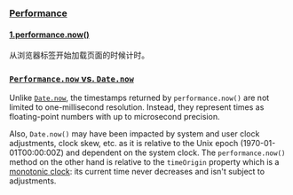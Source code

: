 ### [Performance](https://developer.mozilla.org/en-US/docs/Web/API/Performance)

#### [1.performance.now()](https://developer.mozilla.org/en-US/docs/Web/API/Performance/now)

从浏览器标签开始加载页面的时候计时。

### [`Performance.now` vs. `Date.now`](https://developer.mozilla.org/en-US/docs/Web/API/Performance/now#performance.now_vs._date.now)

Unlike [`Date.now`](https://developer.mozilla.org/en-US/docs/Web/JavaScript/Reference/Global_Objects/Date/now), the timestamps returned by `performance.now()` are not limited to one-millisecond resolution. Instead, they represent times as floating-point numbers with up to microsecond precision.

Also, `Date.now()` may have been impacted by system and user clock adjustments, clock skew, etc. as it is relative to the Unix epoch (1970-01-01T00:00:00Z) and dependent on the system clock. The `performance.now()` method on the other hand is relative to the `timeOrigin` property which is a [monotonic clock](https://w3c.github.io/hr-time/#dfn-monotonic-clock): its current time never decreases and isn't subject to adjustments.